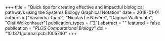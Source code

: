 +++
title = "Quick tips for creating effective and impactful biological pathways using the Systems Biology Graphical Notation"
date = 2018-01-01
authors = ["Vasundra Touré", "Nicolas Le Novère", "Dagmar Waltemath", "Olaf Wolkenhauer"]
publication_types = ["2"]
abstract = ""
featured = false
publication = "*PLOS Computational Biology*"
doi = "10.1371/journal.pcbi.1005740"
+++

